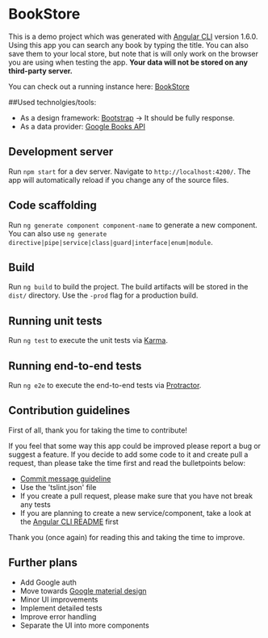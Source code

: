 # BookStore

This is a demo project which was generated with [Angular CLI](https://github.com/angular/angular-cli) version 1.6.0.
Using this app you can search any book by typing the title. You can also save them to your local store, but note that is will only work on the browser you are using when testing the app. **Your data will not be stored on any third-party server.** 

You can check out a running instance here: [BookStore](https://markfodor.github.io/book_store/) 

##Used technolgies/tools:
* As a design framework: [Bootstrap](https://getbootstrap.com/) -> It should be fully response.
* As a data provider: [Google Books API](https://developers.google.com/books/docs/v1/getting_started)

## Development server

Run `npm start` for a dev server. Navigate to `http://localhost:4200/`. The app will automatically reload if you change any of the source files.

## Code scaffolding

Run `ng generate component component-name` to generate a new component. You can also use `ng generate directive|pipe|service|class|guard|interface|enum|module`.

## Build

Run `ng build` to build the project. The build artifacts will be stored in the `dist/` directory. Use the `-prod` flag for a production build.

## Running unit tests

Run `ng test` to execute the unit tests via [Karma](https://karma-runner.github.io).

## Running end-to-end tests

Run `ng e2e` to execute the end-to-end tests via [Protractor](http://www.protractortest.org/).

## Contribution guidelines
First of all, thank you for taking the time to contribute!

If you feel that some way this app could be improved please report a bug or suggest a feature.
If you decide to add some code to it and create pull a request, than please take the time first and read the bulletpoints below:
* [Commit message guideline](https://conventionalcommits.org/)
* Use the 'tslint.json' file
* If you create a pull request, please make sure that you have not break any tests
* If you are planning to create a new service/component, take a look at the [Angular CLI README](https://github.com/angular/angular-cli/blob/master/README.md) first

Thank you (once again) for reading this and taking the time to improve.

## Further plans
* Add Google auth
* Move towards [Google material design](https://material.io/guidelines/)
* Minor UI improvements
* Implement detailed tests
* Improve error handling
* Separate the UI into more components
